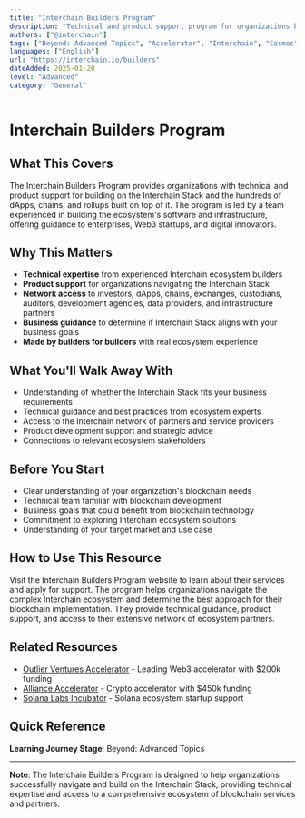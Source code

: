 ```yaml
---
title: "Interchain Builders Program"
description: "Technical and product support program for organizations building on the Interchain Stack and ecosystem"
authors: ["@interchain"]
tags: ["Beyond: Advanced Topics", "Accelerator", "Interchain", "Cosmos", "Technical Support"]
languages: ["English"]
url: "https://interchain.io/builders"
dateAdded: 2025-01-20
level: "Advanced"
category: "General"
---
```


# Interchain Builders Program

## What This Covers

The Interchain Builders Program provides organizations with technical and product support for building on the Interchain Stack and the hundreds of dApps, chains, and rollups built on top of it. The program is led by a team experienced in building the ecosystem's software and infrastructure, offering guidance to enterprises, Web3 startups, and digital innovators.

## Why This Matters

- **Technical expertise** from experienced Interchain ecosystem builders
- **Product support** for organizations navigating the Interchain Stack
- **Network access** to investors, dApps, chains, exchanges, custodians, auditors, development agencies, data providers, and infrastructure partners
- **Business guidance** to determine if Interchain Stack aligns with your business goals
- **Made by builders for builders** with real ecosystem experience

## What You'll Walk Away With

- Understanding of whether the Interchain Stack fits your business requirements
- Technical guidance and best practices from ecosystem experts
- Access to the Interchain network of partners and service providers
- Product development support and strategic advice
- Connections to relevant ecosystem stakeholders

## Before You Start

- Clear understanding of your organization's blockchain needs
- Technical team familiar with blockchain development
- Business goals that could benefit from blockchain technology
- Commitment to exploring Interchain ecosystem solutions
- Understanding of your target market and use case

## How to Use This Resource

Visit the Interchain Builders Program website to learn about their services and apply for support. The program helps organizations navigate the complex Interchain ecosystem and determine the best approach for their blockchain implementation. They provide technical guidance, product support, and access to their extensive network of ecosystem partners.

## Related Resources

- [Outlier Ventures Accelerator](https://outlierventures.io/) - Leading Web3 accelerator with $200k funding
- [Alliance Accelerator](https://alliance.xyz/) - Crypto accelerator with $450k funding
- [Solana Labs Incubator](https://incubator.solanalabs.com/) - Solana ecosystem startup support

## Quick Reference

**Learning Journey Stage**: Beyond: Advanced Topics

---

**Note**: The Interchain Builders Program is designed to help organizations successfully navigate and build on the Interchain Stack, providing technical expertise and access to a comprehensive ecosystem of blockchain services and partners.
